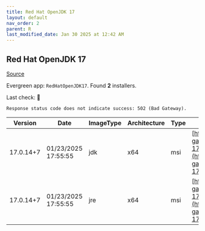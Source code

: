 ```yaml
---
title: Red Hat OpenJDK 17
layout: default
nav_order: 2
parent: R
last_modified_date: Jan 30 2025 at 12:42 AM
---
```


## Red Hat OpenJDK 17

[Source](https://developers.redhat.com/products/openjdk/overview)

Evergreen app: `RedHatOpenJDK17`. Found **2** installers.

Last check: 🔴
```
Response status code does not indicate success: 502 (Bad Gateway).
```

| Version   | Date                | ImageType | Architecture | Type | URI                                                                                                                                                                                                                                                                            |
| --------- | ------------------- | --------- | ------------ | ---- | ------------------------------------------------------------------------------------------------------------------------------------------------------------------------------------------------------------------------------------------------------------------------------ |
| 17.0.14+7 | 01/23/2025 17:55:55 | jdk       | x64          | msi  | [https://developers.redhat.com/content-gateway/file/pub/openjdk/adoptium/January_2025/java-17-openjdk-17.0.14.0.7-1.win.jdk.x86_64.msi](https://developers.redhat.com/content-gateway/file/pub/openjdk/adoptium/January_2025/java-17-openjdk-17.0.14.0.7-1.win.jdk.x86_64.msi) |
| 17.0.14+7 | 01/23/2025 17:55:55 | jre       | x64          | msi  | [https://developers.redhat.com/content-gateway/file/pub/openjdk/adoptium/January_2025/java-17-openjdk-17.0.14.0.7-1.win.jre.x86_64.msi](https://developers.redhat.com/content-gateway/file/pub/openjdk/adoptium/January_2025/java-17-openjdk-17.0.14.0.7-1.win.jre.x86_64.msi) |
